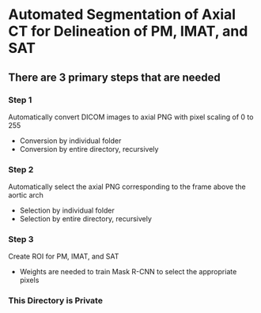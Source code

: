 # Automated Segmentation of Axial CT for Delineation of PM, IMAT, and SAT

## There are 3 primary steps that are needed

### Step 1
Automatically convert DICOM images to axial PNG with pixel scaling of 0 to 255
- Conversion by individual folder
- Conversion by entire directory, recursively

### Step 2
Automatically select the axial PNG corresponding to the frame above the aortic arch
- Selection by individual folder
- Selection by entire directory, recursively

### Step 3
Create ROI for PM, IMAT, and SAT
- Weights are needed to train Mask R-CNN to select the appropriate pixels

### This Directory is Private

